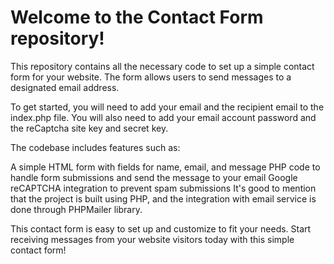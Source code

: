 # Welcome to the Contact Form repository!
This repository contains all the necessary code to set up a simple contact form for your website. 
The form allows users to send messages to a designated email address.

To get started, you will need to add your email and the recipient email to the index.php file.
You will also need to add your email account password and the reCaptcha site key and secret key.

The codebase includes features such as:

A simple HTML form with fields for name, email, and message
PHP code to handle form submissions and send the message to your email
Google reCAPTCHA integration to prevent spam submissions
It's good to mention that the project is built using PHP, and the integration with email service is done through PHPMailer library.

This contact form is easy to set up and customize to fit your needs. 
Start receiving messages from your website visitors today with this simple contact form!
